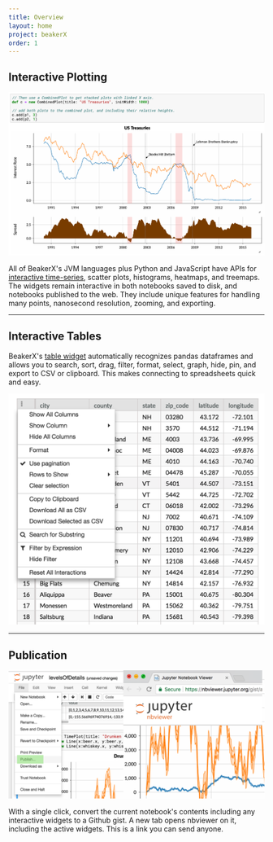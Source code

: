 ```yaml
---
title: Overview
layout: home
project: beakerX
order: 1
---
```


## Interactive Plotting

![image title](/static/img/time-series.png)

All of BeakerX's JVM languages plus Python and JavaScript have APIs
for [interactive
time-series](https://nbviewer.jupyter.org/gist/anonymous/7450f2ef784f72f5811ee54ed3d97fdb),
scatter plots, histograms, heatmaps, and treemaps.  The widgets remain
interactive in both notebooks saved to disk, and notebooks published
to the web.  They include unique features for handling many points,
nanosecond resolution, zooming, and exporting.

***

## Interactive Tables

BeakerX's [table
widget](https://nbviewer.jupyter.org/gist/anonymous/d7dbf536abade987157c085b1850416d)
automatically recognizes pandas dataframes and allows you to search,
sort, drag, filter, format, select, graph, hide, pin, and export to
CSV or clipboard.  This makes connecting to spreadsheets quick and
easy.

![image title](/static/img/table-with-menu.png)

***
## Publication

![image title](/static/img/publication.png)

With a single click, convert the current notebook's contents including
any interactive widgets to a Github gist. A new tab opens nbviewer on
it, including the active widgets.  This is a link you can send anyone.
